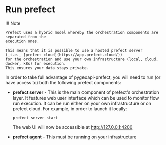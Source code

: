 # Run prefect

!!! Note

    Prefect uses a hybrid model whereby the orchestration components are separated from the
    execution ones.

    This means that it is possible to use a hosted prefect server
    (_i.e._ [prefect cloud](https://app.prefect.cloud/))
    for the orchestration and use your own infrastructure (local, cloud, docker, k8s) for execution.
    This ensures your data stays private.

In order to take full advantage of pygeoapi-prefect, you will need to run (or have access to)
both the following prefect components:

- **prefect server** - This is the main component of prefect's orchestration layer. It features web user
  interface which can be used to monitor flow run execution. It can be run either on your own
  infrastructure or on prefect cloud. For example, in order to launch it locally:

    ```shell
    prefect server start
    ```

  The web UI will now be accessible at http://127.0.0.1:4200

- **prefect agent** - This must be running on your infrastructure

